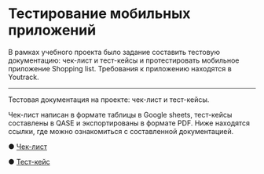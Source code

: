 #  Тестирование мобильных приложений

В рамках учебного проекта было задание составить тестовую документацию: чек-лист и тест-кейсы и протестировать мобильное приложение Shopping list. Требования к приложению находятся в Youtrack.
___________________________________________________

Тестовая документация на проекте: чек-лист и тест-кейсы.

Чек-лист написан в формате таблицы в Google sheets, тест-кейсы составлены в QASE и экспортированы в формате PDF. Ниже находятся ссылки, где можно ознакомиться с составленной документацией.

● [Чек-лист](https://docs.google.com/spreadsheets/d/1aqQ4W9lap8uzuMku6sPfRQUX4uP3BvcgTbzbPbLfZS0/edit?gid=0#gid=0)

● [Тест-кейс](https://github.com/Ulyana-Vlasenko/mobile/blob/main/Test-case%20mobile-Vlasenko%20Ulyana.pdf)
